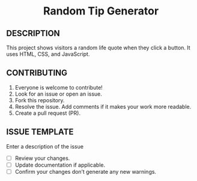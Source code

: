 <h1 align="center">Random Tip Generator</h1>

## DESCRIPTION
This project shows visitors a random life quote when they click a button. It uses HTML, CSS, and JavaScript.

## CONTRIBUTING
1. Everyone is welcome to contribute!
2. Look for an issue or open an issue.
3. Fork this repository.
4. Resolve the issue. Add comments if it makes your work more readable.
5. Create a pull request (PR).

## ISSUE TEMPLATE
Enter a description of the issue
- [ ] Review your changes.
- [ ] Update documentation if applicable.
- [ ] Confirm your changes don’t generate any new warnings.
